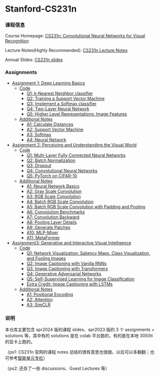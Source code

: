 # Stanford-CS231n

### 课程信息
Course Homepage: [CS231n: Convolutional Neural Networks for Visual Recognition](https://cs231n.stanford.edu/)

Lecture Notes(Highly Recommended): [CS231n Lecture Notes](https://cs231n.github.io/)

Annual Slides: [CS231n slides](https://cs231n.stanford.edu/slides/)


### Assignments

- [Assignment 1: Deep Learning Basics](assignments/spr2023/A1)
  - [Code](solutions/spr2023/A1/code)
    - [Q1: k-Nearest Neighbor classifier](solutions/spr2023/A1/code/assignment1/knn.ipynb)
    - [Q2: Training a Support Vector Machine](solutions/spr2023/A1/code/assignment1/svm.ipynb)
    - [Q3: Implement a Softmax classifier](solutions/spr2023/A1/code/assignment1/softmax.ipynb)
    - [Q4: Two-Layer Neural Network](solutions/spr2023/A1/code/assignment1/two_layer_net.ipynb)
    - [Q5: Higher Level Representations: Image Features](solutions/spr2023/A1/code/assignment1/features.ipynb)
  - [Additional Notes](solutions/spr2023/A1/additional-notes_from-suous-cs231n)
    - [A1: Calculate Distances](solutions/spr2023/A1/additional-notes_from-suous-cs231n/001_calculate_distances.ipynb)
    - [A2: Support Vector Machine](solutions/spr2023/A1/additional-notes_from-suous-cs231n/002_svm.ipynb)
    - [A3: Softmax](solutions/spr2023/A1/additional-notes_from-suous-cs231n/003_softmax.ipynb)
    - [A4: Neural Network](solutions/spr2023/A1/additional-notes_from-suous-cs231n/004_nn.ipynb)
- [Assignment 2: Perceiving and Understanding the Visual World](assignments/spr2023/A2)
  - [Code](solutions/spr2023/A2/code)
    - [Q1: Multi-Layer Fully Connected Neural Networks](solutions/spr2023/A2/code/assignment2/FullyConnectedNets.ipynb)
    - [Q2: Batch Normalization](solutions/spr2023/A2/code/assignment2/BatchNormalization.ipynb)
    - [Q3: Dropout](solutions/spr2023/A2/code/assignment2/Dropout.ipynb)
    - [Q4: Convolutional Neural Networks](solutions/spr2023/A2/code/assignment2/ConvolutionalNetworks.ipynb)
    - [Q5: PyTorch on CIFAR-10](solutions/spr2023/A2/code/assignment2/PyTorch.ipynb)
  - [Additional Notes](solutions/spr2023/A2/additional-notes_from-suous-cs231n)
    - [A1: Neural Network Basics](solutions/spr2023/A2/additional-notes_from-suous-cs231n/001_nn.ipynb)
    - [A2: Gray Scale Convolution](solutions/spr2023/A2/additional-notes_from-suous-cs231n/002_gray_scale_convolution.ipynb)
    - [A3: RGB Scale Convolution](solutions/spr2023/A2/additional-notes_from-suous-cs231n/003_rgb_scale_convolution.ipynb)
    - [A4: Batch RGB Scale Convolution](solutions/spr2023/A2/additional-notes_from-suous-cs231n/004_batch_rgb_scale_convolution.ipynb)
    - [A5: Batch RGB Scale Convolution with Padding and Pooling](solutions/spr2023/A2/additional-notes_from-suous-cs231n/005_batch_rgb_scale_convolution_with_padding_and_pooling.ipynb)
    - [A6: Convolution Benchmarks](solutions/spr2023/A2/additional-notes_from-suous-cs231n/006_convolution_benchmarks.ipynb)
    - [A7: Convolution Backward](solutions/spr2023/A2/additional-notes_from-suous-cs231n/007_convolution_backward.ipynb)
    - [A8: Pooling Layer Details](solutions/spr2023/A2/additional-notes_from-suous-cs231n/008_pooling_layer_details.ipynb)
    - [A9: Generate Patches](solutions/spr2023/A2/additional-notes_from-suous-cs231n/009_generate_patches.ipynb)
    - [A10: MLP-Mixer](solutions/spr2023/A2/additional-notes_from-suous-cs231n/010_mlp_mixer.ipynb)
    - [A11: MetaFormer](solutions/spr2023/A2/additional-notes_from-suous-cs231n/011_meta_former.ipynb)
- [Assignment3: Generative and Interactive Visual Intelligence](assignments/spr2023/A3)
  - [Code](solutions/spr2023/A3/code)
    - [Q1: Network Visualization: Saliency Maps, Class Visualization, and Fooling Images](solutions/spr2023/A3/code/assignment3/Network_Visualization.ipynb)
    - [Q2: Image Captioning with Vanilla RNNs](solutions/spr2023/A3/code/assignment3/RNN_Captioning.ipynb)
    - [Q3: Image Captioning with Transformers](solutions/spr2023/A3/code/assignment3/Transformer_Captioning.ipynb)
    - [Q4: Generative Adversarial Networks](solutions/spr2023/A3/code/assignment3/Generative_Adversarial_Networks.ipynb)
    - [Q5: Self-Supervised Learning for Image Classification](solutions/spr2023/A3/code/assignment3/Self_Supervised_Learning.ipynb)
    - [Extra Credit: Image Captioning with LSTMs](solutions/spr2023/A3/code/assignment3/LSTM_Captioning.ipynb)
  - [Additional Notes](solutions/spr2023/A3/additional-notes_from-suous-cs231n)
    - [A1: Positional Encoding](solutions/spr2023/A3/additional-notes_from-suous-cs231n/001_positional_encoding.ipynb)
    - [A2: Attention](solutions/spr2023/A3/additional-notes_from-suous-cs231n/002_attention.ipynb)
    - [A3: SimCLR](solutions/spr2023/A3/additional-notes_from-suous-cs231n/003_simclr.ipynb)


### 说明
本仓库主要包含 spr2024 版的课程 slides、spr2023 版的 3 个 assignments + solutions 等，其中有的 solutions 是在 colab 平台跑的，有的是在本地 3050ti 的显卡上跑的。

（ps1: CS231n 官网的课程 notes 总结的很有意思也很细，以后可以多翻翻；也可参考[智能单元专栏](https://zhuanlan.zhihu.com/p/22339097)）

（ps2: 还存了一些 discussions、Guest Lectures 等）
